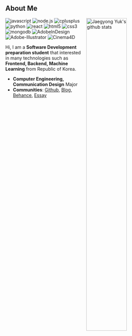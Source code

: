 ## About Me

<img align="right" alt="Jaegyong Yuk's github stats" width="50%" src="https://github-readme-stats.vercel.app/api?username=yjglab&show_icons=true">

![javascript](http://img.shields.io/badge/-JavaScript-F7DF1E?style=flat-square&logo=javascript&logoColor=white)
![node.js](http://img.shields.io/badge/-Node.js-339933?style=flat-square&logo=Node.js&logoColor=white)
![cplusplus](http://img.shields.io/badge/-C++-00599C?style=flat-square&logo=C++&logoColor=white)
![python](http://img.shields.io/badge/-Python-3776AB?style=flat-square&logo=Python&logoColor=white)
![react](http://img.shields.io/badge/-React-61DAFB?style=flat-square&logo=React&logoColor=white)
![html5](http://img.shields.io/badge/-HTML5-E34F26?style=flat-square&logo=html5&logoColor=white)
![css3](http://img.shields.io/badge/-CSS3-1572B6?style=flat-square&logo=css3&logoColor=white)
![mongodb](http://img.shields.io/badge/-MongoDB-47A248?style=flat-square&logo=MongoDB&logoColor=white)
![AdobeInDesign](http://img.shields.io/badge/-AdobeInDesign-EE3D8F?style=flat-square&logo=AdobeInDesign&logoColor=white)
![Adobe-Illustrator](http://img.shields.io/badge/-Adobe-Illustrator-FF9A00?style=flat-square&logo=Adobe-Illustrator&logoColor=white)
![Cinema4D](http://img.shields.io/badge/-Cinema4D-011A6A?style=flat-square&logo=Cinema4D&logoColor=white)

<!-- ![go](http://img.shields.io/badge/-Go-00ADD8?style=flat-square&logo=go&logoColor=white) -->
<!-- ![php](http://img.shields.io/badge/-PHP-777BB4?style=flat-square&logo=php&logoColor=white) -->

Hi, I am a **Software Development preparation student** that interested in many technologies such as **Frontend, Backend, Machine Learning** from Republic of Korea.

- **Computer Engineering, Communication Design** Major
- **Communities**: [Github](https://github.com/yjglab), [Blog](https://yjg-lab.tistory.com), [Behance](https://www.behance.net/yukjaegyong), [Essay]()
